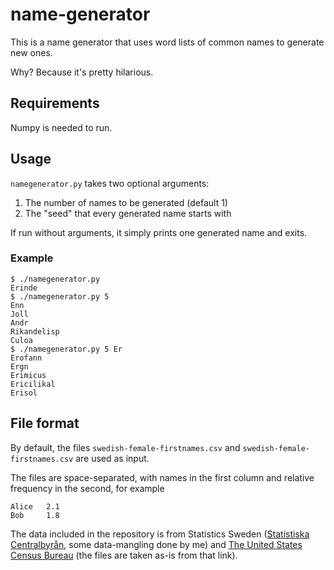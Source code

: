 # name-generator

This is a name generator that uses word lists of common names to generate new ones.

Why? Because it's pretty hilarious.

## Requirements

Numpy is needed to run.

## Usage

`namegenerator.py` takes two optional arguments:

1. The number of names to be generated (default 1)
2. The "seed" that every generated name starts with

If run without arguments, it simply prints one generated name and exits.

### Example

```
$ ./namegenerator.py 
Erinde
$ ./namegenerator.py 5
Enn
Joll
Andr
Rikandelisp
Culoa
$ ./namegenerator.py 5 Er
Erofann
Ergn
Erimicus
Ericilikal
Erisol
```

## File format

By default, the files `swedish-female-firstnames.csv` and `swedish-female-firstnames.csv` are used as input.

The files are space-separated, with names in the first column and relative frequency in the second, for example
```
Alice   2.1
Bob     1.8
```

The data included in the repository is from Statistics Sweden ([Statistiska Centralbyrån](http://www.statistikdatabasen.scb.se/pxweb/en/), some data-mangling done by me) and [The United States Census Bureau](https://www.census.gov/topics/population/genealogy/data/1990_census/1990_census_namefiles.html)
(the files are taken as-is from that link).
